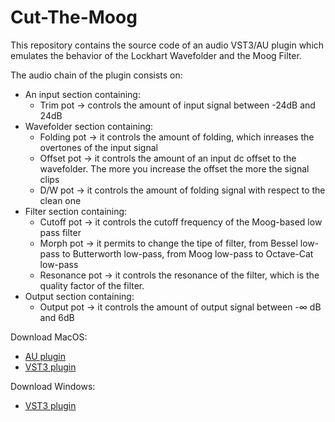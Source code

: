 # Cut-The-Moog

This repository contains the source code of an audio VST3/AU plugin which emulates the behavior of the Lockhart Wavefolder and the Moog Filter.

The audio chain of the plugin consists on:

* An input section containing:
  * Trim pot -> controls the amount of input signal between -24dB and 24dB
* Wavefolder section containing:
  * Folding pot -> it controls the amount of folding, which inreases the overtones of the input signal
  * Offset pot -> it controls the amount of an input dc offset to the wavefolder. The more you increase the offset the more the signal clips
  * D/W pot -> it controls the amount of folding signal with respect to the clean one
* Filter section containing: 
  * Cutoff pot -> it controls the cutoff frequency of the Moog-based low pass filter
  * Morph pot -> it permits to change the tipe of filter, from Bessel low-pass to Butterworth low-pass, from Moog low-pass to Octave-Cat low-pass
  * Resonance pot -> it controls the resonance of the filter, which is the quality factor of the filter.
* Output section containing:
  * Output pot -> it controls the amount of output signal between -$\infty$ dB and 6dB 

Download MacOS:
 * [AU plugin](https://drive.google.com/uc?export=download&id=1yt-Q2vylrGsB_E6Co1mHKTw1sAXeGlsM)
 * [VST3 plugin](https://drive.google.com/uc?export=download&id=11YEXHDKH9UXdMW28pj3kiNKorzJ1hrq8)

Download Windows:
 * [VST3 plugin](https://drive.google.com/uc?export=download&id=16XUAEnJRFdHHKgm6Jm4SFyyawiXm5w7_)
